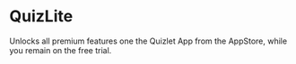 # QuizLite
Unlocks all premium features one the Quizlet App from the AppStore, while you remain on the free trial. 
